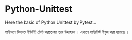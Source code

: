 # Python-Unittest
Here the basic of Python Unittest by Pytest...

পাইথনে কিভাবে ইউনিট টেস্ট করতে হয়  তার উদাহরন । এখানে পাইটেস্ট  ইয়ুজ করা হয়েছে । 
